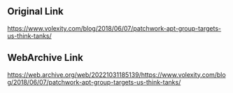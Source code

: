 ## Original Link

https://www.volexity.com/blog/2018/06/07/patchwork-apt-group-targets-us-think-tanks/

## WebArchive Link 

https://web.archive.org/web/20221031185139/https://www.volexity.com/blog/2018/06/07/patchwork-apt-group-targets-us-think-tanks/
